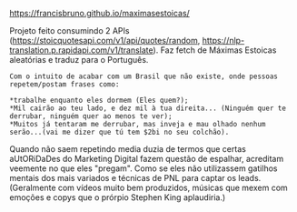 https://francisbruno.github.io/maximasestoicas/

Projeto feito consumindo 2 APIs (https://stoicquotesapi.com/v1/api/quotes/random, https://nlp-translation.p.rapidapi.com/v1/translate).
Faz fetch de Máximas Estoicas aleatórias e traduz para o Português.

 	Com o intuito de acabar com um Brasil que não existe, onde pessoas repetem/postam frases como:

    *trabalhe enquanto eles dormem (Eles quem?);
    *Mil cairão ao teu lado, e dez mil à tua direita... (Ninguém quer te derrubar, ninguém quer ao menos te ver);
    *Muitos já tentaram me derrubar, mas inveja e mau olhado nenhum serão...(vai me dizer que tú tem $2bi no seu colchão).
		

Quando não saem repetindo media duzia de termos que certas aUtORiDaDes do Marketing Digital fazem questão de espalhar, acreditam veemente no que eles "pregam".
Como se eles não utilizassem gatilhos mentais dos mais variados e técnicas de PNL para captar os leads. 
(Geralmente com vídeos muito bem produzidos, músicas que mexem com emoções e copys que o prórpio Stephen King aplaudiria.)
